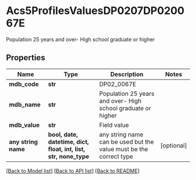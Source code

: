 # Acs5ProfilesValuesDP0207DP020067E

Population 25 years and over- High school graduate or higher

## Properties
Name | Type | Description | Notes
------------ | ------------- | ------------- | -------------
**mdb_code** | **str** | DP02_0067E | 
**mdb_name** | **str** | Population 25 years and over- High school graduate or higher | 
**mdb_value** | **str** | Field value | 
**any string name** | **bool, date, datetime, dict, float, int, list, str, none_type** | any string name can be used but the value must be the correct type | [optional]

[[Back to Model list]](../README.md#documentation-for-models) [[Back to API list]](../README.md#documentation-for-api-endpoints) [[Back to README]](../README.md)


